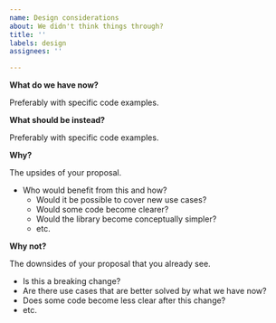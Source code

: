 ```yaml
---
name: Design considerations
about: We didn't think things through?
title: ''
labels: design
assignees: ''

---
```


<!--
This is a place for issue reports that are not exactly bugs (wrong unintentional behavior) but for the library behaving suboptimally (though this could have been intentional).

**Double-check**

* If the behavior is strange, surprising, and undocumented, it could be a good idea to file a "Bug report" instead.
* Is this still relevant with the latest version of the library? We could have changed this already.
* Maybe there are good reasons for the existing behavior. Please try searching for existing discussions of the problem.
* Are you using the right abstraction?

-->

**What do we have now?**

Preferably with specific code examples.

**What should be instead?**

Preferably with specific code examples.

**Why?**

The upsides of your proposal.
* Who would benefit from this and how?
  - Would it be possible to cover new use cases?
  - Would some code become clearer?
  - Would the library become conceptually simpler?
  - etc.

**Why not?**

The downsides of your proposal that you already see.
* Is this a breaking change?
* Are there use cases that are better solved by what we have now?
* Does some code become less clear after this change?
* etc.